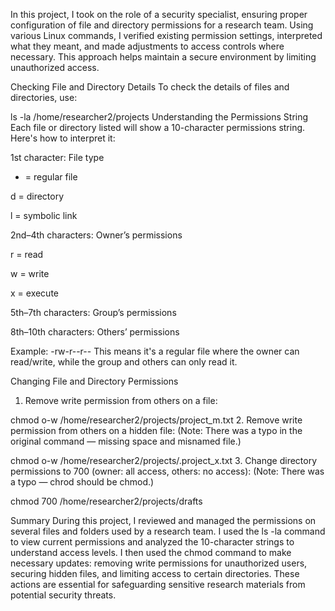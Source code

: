 In this project, I took on the role of a security specialist, ensuring proper configuration of file and directory permissions for a research team. 
Using various Linux commands, I verified existing permission settings, interpreted what they meant, and made adjustments to access controls where necessary. 
This approach helps maintain a secure environment by limiting unauthorized access.

Checking File and Directory Details
To check the details of files and directories, use:

ls -la /home/researcher2/projects
Understanding the Permissions String
Each file or directory listed will show a 10-character permissions string. Here's how to interpret it:

1st character: File type

- = regular file

d = directory

l = symbolic link

2nd–4th characters: Owner’s permissions

r = read

w = write

x = execute

5th–7th characters: Group’s permissions

8th–10th characters: Others’ permissions

Example:
-rw-r--r--
This means it's a regular file where the owner can read/write, while the group and others can only read it.

Changing File and Directory Permissions
1. Remove write permission from others on a file:


chmod o-w /home/researcher2/projects/project_m.txt
2. Remove write permission from others on a hidden file:
(Note: There was a typo in the original command — missing space and misnamed file.)


chmod o-w /home/researcher2/projects/.project_x.txt
3. Change directory permissions to 700 (owner: all access, others: no access):
(Note: There was a typo — chrod should be chmod.)


chmod 700 /home/researcher2/projects/drafts

Summary
During this project, I reviewed and managed the permissions on several files and folders used by a research team. 
I used the ls -la command to view current permissions and analyzed the 10-character strings to understand access levels.
I then used the chmod command to make necessary updates: removing write permissions for unauthorized users, securing hidden files, 
and limiting access to certain directories. These actions are essential for safeguarding sensitive research materials from potential security threats.
